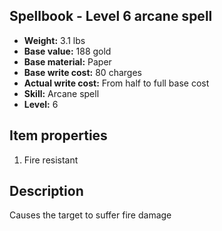 ## Spellbook - Level 6 arcane spell
- **Weight:** 3.1 lbs
- **Base value:** 188 gold
- **Base material:** Paper
- **Base write cost:** 80 charges
- **Actual write cost:** From half to full base cost
- **Skill:** Arcane spell
- **Level:** 6
## Item properties
1. Fire resistant
## Description
Causes the target to suffer fire damage
